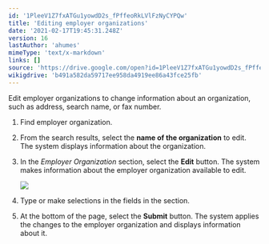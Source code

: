 ```yaml
---
id: '1PleeV1Z7fxATGu1yowdD2s_fPffeoRkLVlFzNyCYPQw'
title: 'Editing employer organizations'
date: '2021-02-17T19:45:31.248Z'
version: 16
lastAuthor: 'ahumes'
mimeType: 'text/x-markdown'
links: []
source: 'https://drive.google.com/open?id=1PleeV1Z7fxATGu1yowdD2s_fPffeoRkLVlFzNyCYPQw'
wikigdrive: 'b491a582da59717ee958da4919ee86a43fce25fb'
---
```

Edit employer organizations to change information about an organization, such as address, search name, or fax number.
1. Find employer organization.
2. From the search results, select the <strong>name of the organization</strong> to edit. The system displays information about the organization.
3. In the <em>Employer Organization</em> section, select the <strong>Edit</strong> button. The system makes information about the employer organization available to edit.

   <img src="../editing-employer-organizations.assets/49e42941acacd24f80fe8f38228e1995.png" />  

4. Type or make selections in the fields in the section.
5. At the bottom of the page, select the <strong>Submit</strong> button. The system applies the changes to the employer organization and displays information about it.
